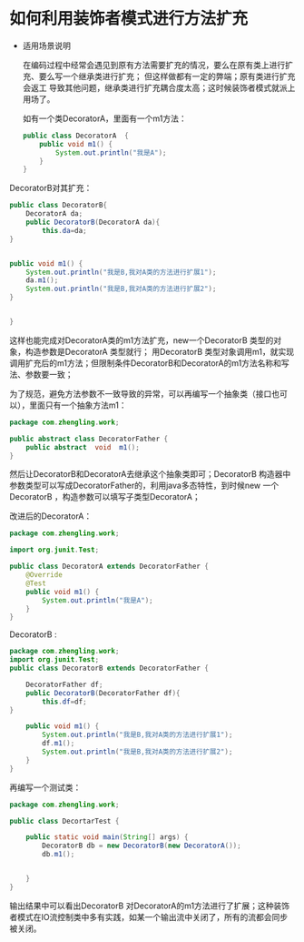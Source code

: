 # 如何利用装饰者模式进行方法扩充

- 适用场景说明

    在编码过程中经常会遇见到原有方法需要扩充的情况，要么在原有类上进行扩充、要么写一个继承类进行扩充；  但这样做都有一定的弊端；原有类进行扩充会返工 导致其他问题，继承类进行扩充耦合度太高；这时候装饰者模式就派上用场了。

  如有一个类DecoratorA，里面有一个m1方法：

  ```java
  public class DecoratorA  {   
      public void m1() {
          System.out.println("我是A");
      }
  }
  ```

DecoratorB对其扩充：

```java
public class DecoratorB{
    DecoratorA da;
    public DecoratorB(DecoratorA da){
        this.da=da;
}


public void m1() {
    System.out.println("我是B,我对A类的方法进行扩展1");
    da.m1();
    System.out.println("我是B,我对A类的方法进行扩展2");
}


}
```

这样也能完成对DecoratorA类的m1方法扩充，new一个DecoratorB 类型的对象，构造参数是DecoratorA  类型就行；  用DecoratorB 类型对象调用m1，就实现调用扩充后的m1方法；但限制条件DecoratorB和DecoratorA的m1方法名称和写法、参数要一致；

为了规范，避免方法参数不一致导致的异常，可以再编写一个抽象类（接口也可以），里面只有一个抽象方法m1：

```java
package com.zhengling.work;

public abstract class DecoratorFather {
    public abstract  void  m1();
}
```

然后让DecoratorB和DecoratorA去继承这个抽象类即可；DecoratorB 构造器中参数类型可以写成DecoratorFather的，利用java多态特性，到时候new 一个DecoratorB ，构造参数可以填写子类型DecoratorA；

改进后的DecoratorA：

```java
package com.zhengling.work;

import org.junit.Test;

public class DecoratorA extends DecoratorFather {
    @Override
    @Test
    public void m1() {
        System.out.println("我是A");
    }
}
```

DecoratorB :

```java
package com.zhengling.work;
import org.junit.Test;
public class DecoratorB extends DecoratorFather {

    DecoratorFather df;
    public DecoratorB(DecoratorFather df){
        this.df=df;
}

    public void m1() {
        System.out.println("我是B,我对A类的方法进行扩展1");
        df.m1();
        System.out.println("我是B,我对A类的方法进行扩展2");
    }
}
```

再编写一个测试类：

```java
package com.zhengling.work;

public class DecortarTest {

    public static void main(String[] args) {
        DecoratorB db = new DecoratorB(new DecoratorA());
        db.m1();


    }
}
```

输出结果中可以看出DecoratorB 对DecoratorA的m1方法进行了扩展；这种装饰者模式在IO流控制类中多有实践，如某一个输出流中关闭了，所有的流都会同步被关闭。
